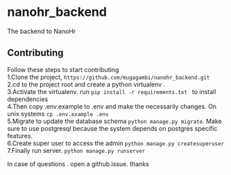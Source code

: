 # nanohr_backend
The backend to NanoHr

## Contributing

Follow these steps to start contributing  
1.Clone the project, `https://github.com/mugagambi/nanohr_backend.git`   
2.cd to the project root and create a python virtualenv .    
3.Activate the virtualenv. run `pip install -r requirements.txt ` to install dependencies  
4.Then copy .env.example to .env and make the necessarily changes. On unix systems `cp .env.example .env`  
5.Migrate to update the database schema `python manage.py migrate`. Make sure to use postgresql because the system depends on postgres specific features.    
6.Create super user to access the admin `python manage.py createsuperuser`    
7.Finally run server. `python manage.py runserver`  

In case of questions . open a github issue.
thanks
